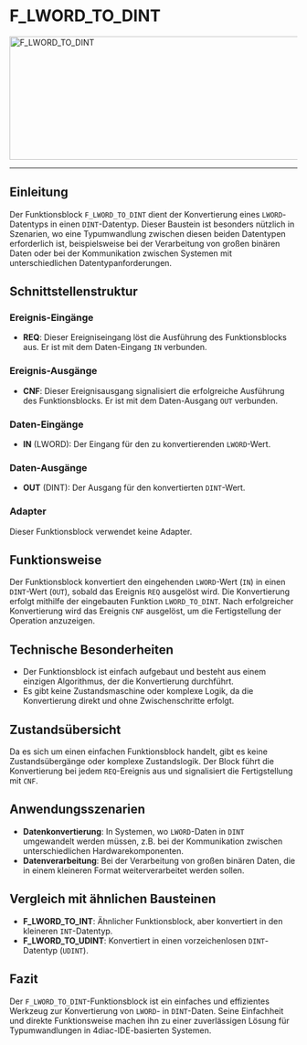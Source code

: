 # F_LWORD_TO_DINT

<img width="1451" height="216" alt="F_LWORD_TO_DINT" src="https://github.com/user-attachments/assets/c7eaf578-dbd9-4dc8-95f4-7f9b31394843" />

* * * * * * * * * *
## Einleitung
Der Funktionsblock `F_LWORD_TO_DINT` dient der Konvertierung eines `LWORD`-Datentyps in einen `DINT`-Datentyp. Dieser Baustein ist besonders nützlich in Szenarien, wo eine Typumwandlung zwischen diesen beiden Datentypen erforderlich ist, beispielsweise bei der Verarbeitung von großen binären Daten oder bei der Kommunikation zwischen Systemen mit unterschiedlichen Datentypanforderungen.

## Schnittstellenstruktur
### **Ereignis-Eingänge**
- **REQ**: Dieser Ereigniseingang löst die Ausführung des Funktionsblocks aus. Er ist mit dem Daten-Eingang `IN` verbunden.

### **Ereignis-Ausgänge**
- **CNF**: Dieser Ereignisausgang signalisiert die erfolgreiche Ausführung des Funktionsblocks. Er ist mit dem Daten-Ausgang `OUT` verbunden.

### **Daten-Eingänge**
- **IN** (LWORD): Der Eingang für den zu konvertierenden `LWORD`-Wert.

### **Daten-Ausgänge**
- **OUT** (DINT): Der Ausgang für den konvertierten `DINT`-Wert.

### **Adapter**
Dieser Funktionsblock verwendet keine Adapter.

## Funktionsweise
Der Funktionsblock konvertiert den eingehenden `LWORD`-Wert (`IN`) in einen `DINT`-Wert (`OUT`), sobald das Ereignis `REQ` ausgelöst wird. Die Konvertierung erfolgt mithilfe der eingebauten Funktion `LWORD_TO_DINT`. Nach erfolgreicher Konvertierung wird das Ereignis `CNF` ausgelöst, um die Fertigstellung der Operation anzuzeigen.

## Technische Besonderheiten
- Der Funktionsblock ist einfach aufgebaut und besteht aus einem einzigen Algorithmus, der die Konvertierung durchführt.
- Es gibt keine Zustandsmaschine oder komplexe Logik, da die Konvertierung direkt und ohne Zwischenschritte erfolgt.

## Zustandsübersicht
Da es sich um einen einfachen Funktionsblock handelt, gibt es keine Zustandsübergänge oder komplexe Zustandslogik. Der Block führt die Konvertierung bei jedem `REQ`-Ereignis aus und signalisiert die Fertigstellung mit `CNF`.

## Anwendungsszenarien
- **Datenkonvertierung**: In Systemen, wo `LWORD`-Daten in `DINT` umgewandelt werden müssen, z.B. bei der Kommunikation zwischen unterschiedlichen Hardwarekomponenten.
- **Datenverarbeitung**: Bei der Verarbeitung von großen binären Daten, die in einem kleineren Format weiterverarbeitet werden sollen.

## Vergleich mit ähnlichen Bausteinen
- **F_LWORD_TO_INT**: Ähnlicher Funktionsblock, aber konvertiert in den kleineren `INT`-Datentyp.
- **F_LWORD_TO_UDINT**: Konvertiert in einen vorzeichenlosen `DINT`-Datentyp (`UDINT`).

## Fazit
Der `F_LWORD_TO_DINT`-Funktionsblock ist ein einfaches und effizientes Werkzeug zur Konvertierung von `LWORD`- in `DINT`-Daten. Seine Einfachheit und direkte Funktionsweise machen ihn zu einer zuverlässigen Lösung für Typumwandlungen in 4diac-IDE-basierten Systemen.
